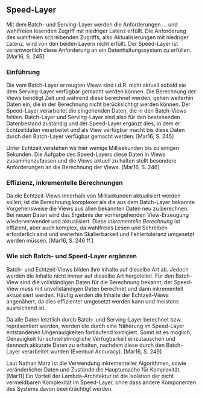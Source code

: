 ## Speed-Layer
Mit dem Batch- und Serving-Layer werden die Anforderungen ... und wahlfreien lesenden Zugriff mit niedriger Latenz erfüllt. Die Anforderung des wahlfreien schreibenden Zugriffs, also Aktualisierungen mit niedriger Latenz, wird von den beiden Layern nicht erfüllt. Der Speed-Layer ist verantwortlich diese Anforderung an ein Datenhaltungssystem zu erfüllen. [Mar16, S. 245]

### Einführung
Die vom Batch-Layer erzeugten Views sind i.d.R. nicht aktuell sobald sie dem Serving-Layer verfügbar gemacht werden können. Die Berechnung der Views benötigt Zeit und während diese berechnet werden, gehen weiterhin Daten ein, die in der Berechnung nicht berücksichtigt werden können. Der Speed-Layer verarbeitet die eingehenden Daten, die in den Batch-Views fehlen. Batch-Layer und Serving-Layer sind also für den bestehenden Datenbestand zuständig und der Speed-Layer ergänzt dies, in dem er Echtzeitdaten verarbeitet und als View verfügbar macht bis diese Daten durch den Batch-Layer verfügbar gemacht werden. [Mar16, S. 245]

Unter Echtzeit verstehen wir hier wenige Millisekunden bis zu einigen Sekunden. Die Aufgabe des Speed-Layers diese Daten in Views zusammenzufassen und die Views aktuell zu halten stellt besondere Anforderungen an die Berechnung der Views. [Mar16, S. 246]

### Effizienz, inkrementelle Berechnungen
Da die Echtzeit-Views innerhalb von Millisekunden aktualisiert werden sollen, ist die Berechnung komplexer als die aus dem Batch-Layer bekannte Vorgehensweise die Views aus allen bekannten Daten neu zu berechnen. 
Bei neuen Daten wird das Ergebnis der vorhergehenden View-Erzeugung wiederverwendet und aktualisiert. Diese _inkrementelle Berechnung_ ist effizient, aber auch komplex, da wahlfreies Lesen und Schreiben erforderlich sind und weiterhin Skalierbarkeit und Fehlertoleranz umgesetzt werden müssen. [Mar16, S. 246 ff.]

### Wie sich Batch- und Speed-Layer ergänzen
Batch- und Echtzeit-Views bilden ihre Inhalte auf dieselbe Art ab. Jedoch werden die Inhalte nicht immer auf dieselbe Art hergeleitet. Für den Batch-View sind die vollständigen Daten für die Berechnung bekannt, der Speed-View muss mit unvollständigen Daten berechnet und dann inkrementell aktualisiert werden. Häufig werden die Inhalte der Echtzeit-Views angenähert, da dies effizienter umgesetzt werden kann und meistens ausreichend ist. 

Da alle Daten letztlich durch Batch- und Serving-Layer berechnet bzw. repräsentiert werden, werden die durch eine Näherung im Speed-Layer entstandenen Ungenauigkeiten fortlaufend korrigiert. Somit ist es möglich, Genauigkeit für schnellstmögliche Verfügbarkeit einzutauschen und dennoch akkurate Daten zu erhalten, nachdem diese durch den Batch-Layer verarbeitet wurden (Eventual Accuracy). [Mar16, S. 249]

Laut Nathan Marz ist die Verwendung inkrementeller Algorithmen, sowie veränderlicher Daten und Zustände die Hauptursache für Komplexität. [Mar11] Ein Vorteil der Lambda-Architektur ist die Isolation der nicht vermeidbaren Komplexität im Speed-Layer, ohne dass andere Komponenten des Systems davon beeinträchtigt werden.